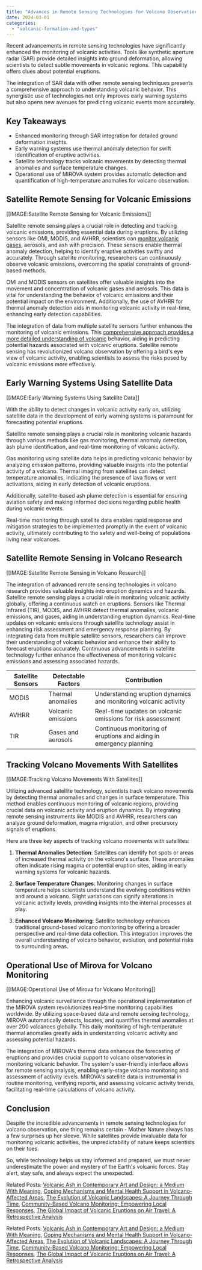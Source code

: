 ```yaml
---
title: "Advances in Remote Sensing Technologies for Volcano Observation"
date: 2024-03-01
categories: 
  - "volcanic-formation-and-types"
---
```


Recent advancements in remote sensing technologies have significantly enhanced the monitoring of volcanic activities. Tools like synthetic aperture radar (SAR) provide detailed insights into ground deformation, allowing scientists to detect subtle movements in volcanic regions. This capability offers clues about potential eruptions.

The integration of SAR data with other remote sensing techniques presents a comprehensive approach to understanding volcanic behavior. This synergistic use of technologies not only improves early warning systems but also opens new avenues for predicting volcanic events more accurately.

## Key Takeaways

- Enhanced monitoring through SAR integration for detailed ground deformation insights.
- Early warning systems use thermal anomaly detection for swift identification of eruptive activities.
- Satellite technology tracks volcanic movements by detecting thermal anomalies and surface temperature changes.
- Operational use of MIROVA system provides automatic detection and quantification of high-temperature anomalies for volcano observation.

## Satellite Remote Sensing for Volcanic Emissions

\[\[IMAGE:Satellite Remote Sensing for Volcanic Emissions\]\]

Satellite remote sensing plays a crucial role in detecting and tracking volcanic emissions, providing essential data during eruptions. By utilizing sensors like OMI, MODIS, and AVHRR, scientists can [monitor volcanic gases](https://magmamatters.com/the-art-and-science-of-volcano-monitoring/ "The Art and Science of Volcano Monitoring"), aerosols, and ash with precision. These sensors enable thermal anomaly detection, helping to identify eruptive activities swiftly and accurately. Through satellite monitoring, researchers can continuously observe volcanic emissions, overcoming the spatial constraints of ground-based methods.

OMI and MODIS sensors on satellites offer valuable insights into the movement and concentration of volcanic gases and aerosols. This data is vital for understanding the behavior of volcanic emissions and their potential impact on the environment. Additionally, the use of AVHRR for thermal anomaly detection aids in monitoring volcanic activity in real-time, enhancing early detection capabilities.

The integration of data from multiple satellite sensors further enhances the monitoring of volcanic emissions. This [comprehensive approach provides a more detailed understanding of volcanic](https://magmamatters.com/understanding-volcanic-formation-a-comprehensive-guide/ "Understanding Volcanic Formation: A Comprehensive Guide") behavior, aiding in predicting potential hazards associated with volcanic eruptions. Satellite remote sensing has revolutionized volcano observation by offering a bird's eye view of volcanic activity, enabling scientists to assess the risks posed by volcanic emissions more effectively.

## Early Warning Systems Using Satellite Data

\[\[IMAGE:Early Warning Systems Using Satellite Data\]\]

With the ability to detect changes in volcanic activity early on, utilizing satellite data in the development of early warning systems is paramount for forecasting potential eruptions.

Satellite remote sensing plays a crucial role in monitoring volcanic hazards through various methods like gas monitoring, thermal anomaly detection, ash plume identification, and real-time monitoring of volcanic activity.

Gas monitoring using satellite data helps in predicting volcanic behavior by analyzing emission patterns, providing valuable insights into the potential activity of a volcano. Thermal imaging from satellites can detect temperature anomalies, indicating the presence of lava flows or vent activations, aiding in early detection of volcanic eruptions.

Additionally, satellite-based ash plume detection is essential for ensuring aviation safety and making informed decisions regarding public health during volcanic events.

Real-time monitoring through satellite data enables rapid response and mitigation strategies to be implemented promptly in the event of volcanic activity, ultimately contributing to the safety and well-being of populations living near volcanoes.

## Satellite Remote Sensing in Volcano Research

\[\[IMAGE:Satellite Remote Sensing in Volcano Research\]\]

The integration of advanced remote sensing technologies in volcano research provides valuable insights into eruption dynamics and hazards. Satellite remote sensing plays a crucial role in monitoring volcanic activity globally, offering a continuous watch on eruptions. Sensors like Thermal Infrared (TIR), MODIS, and AVHRR detect thermal anomalies, volcanic emissions, and gases, aiding in understanding eruption dynamics. Real-time updates on volcanic emissions through satellite technology assist in enhancing risk assessment and emergency response planning. By integrating data from multiple satellite sensors, researchers can improve their understanding of volcanic behavior and enhance their ability to forecast eruptions accurately. Continuous advancements in satellite technology further enhance the effectiveness of monitoring volcanic emissions and assessing associated hazards.

| Satellite Sensors | Detectable Factors | Contribution |
| --- | --- | --- |
| MODIS | Thermal anomalies | Understanding eruption dynamics and monitoring volcanic activity |
| AVHRR | Volcanic emissions | Real-time updates on volcanic emissions for risk assessment |
| TIR | Gases and aerosols | Continuous monitoring of eruptions and aiding in emergency planning |

## Tracking Volcano Movements With Satellites

\[\[IMAGE:Tracking Volcano Movements With Satellites\]\]

Utilizing advanced satellite technology, scientists track volcano movements by detecting thermal anomalies and changes in surface temperature. This method enables continuous monitoring of volcanic regions, providing crucial data on volcanic activity and eruption dynamics. By integrating remote sensing instruments like MODIS and AVHRR, researchers can analyze ground deformation, magma migration, and other precursory signals of eruptions.

Here are three key aspects of tracking volcano movements with satellites:

1. **Thermal Anomalies Detection**: Satellites can identify hot spots or areas of increased thermal activity on the volcano's surface. These anomalies often indicate rising magma or potential eruption sites, aiding in early warning systems for volcanic hazards.
    
2. **Surface Temperature Changes**: Monitoring changes in surface temperature helps scientists understand the evolving conditions within and around a volcano. Slight variations can signify alterations in volcanic activity levels, providing insights into the internal processes at play.
    
3. **Enhanced Volcano Monitoring**: Satellite technology enhances traditional ground-based volcano monitoring by offering a broader perspective and real-time data collection. This integration improves the overall understanding of volcano behavior, evolution, and potential risks to surrounding areas.
    

## Operational Use of Mirova for Volcano Monitoring

\[\[IMAGE:Operational Use of Mirova for Volcano Monitoring\]\]

Enhancing volcanic surveillance through the operational implementation of the MIROVA system revolutionizes real-time monitoring capabilities worldwide. By utilizing space-based data and remote sensing technology, MIROVA automatically detects, locates, and quantifies thermal anomalies at over 200 volcanoes globally. This daily monitoring of high-temperature thermal anomalies greatly aids in understanding volcanic activity and assessing potential hazards.

The integration of MIROVA's thermal data enhances the forecasting of eruptions and provides crucial support to volcano observatories in monitoring volcanic behavior. The system's user-friendly interface allows for remote sensing analysis, enabling early-stage volcano monitoring and assessment of activity levels. MIROVA's satellite data is instrumental in routine monitoring, verifying reports, and assessing volcanic activity trends, facilitating real-time calculations of volcano activity.

## Conclusion

Despite the incredible advancements in remote sensing technologies for volcano observation, one thing remains certain - Mother Nature always has a few surprises up her sleeve. While satellites provide invaluable data for monitoring volcanic activities, the unpredictability of nature keeps scientists on their toes.

So, while technology helps us stay informed and prepared, we must never underestimate the power and mystery of the Earth's volcanic forces. Stay alert, stay safe, and always expect the unexpected.

Related Posts: [Volcanic Ash in Contemporary Art and Design: a Medium With Meaning](https://magmamatters.com/volcanic-ash-in-contemporary-art-and-design-a-medium-with-meaning-2/), [Coping Mechanisms and Mental Health Support in Volcano-Affected Areas](https://magmamatters.com/coping-mechanisms-and-mental-health-support-in-volcano-affected-areas-2/), [The Evolution of Volcanic Landscapes: A Journey Through Time](https://magmamatters.com/the-evolution-of-volcanic-landscapes-a-journey-through-time-2/), [Community-Based Volcano Monitoring: Empowering Local Responses](https://magmamatters.com/community-based-volcano-monitoring-empowering-local-responses-2/), [The Global Impact of Volcanic Eruptions on Air Travel: A Retrospective Analysis](https://magmamatters.com/the-global-impact-of-volcanic-eruptions-on-air-travel-a-retrospective-analysis-2/)

Related Posts: [Volcanic Ash in Contemporary Art and Design: a Medium With Meaning](https://magmamatters.com/volcanic-ash-in-contemporary-art-and-design-a-medium-with-meaning-2/), [Coping Mechanisms and Mental Health Support in Volcano-Affected Areas](https://magmamatters.com/coping-mechanisms-and-mental-health-support-in-volcano-affected-areas-2/), [The Evolution of Volcanic Landscapes: A Journey Through Time](https://magmamatters.com/the-evolution-of-volcanic-landscapes-a-journey-through-time-2/), [Community-Based Volcano Monitoring: Empowering Local Responses](https://magmamatters.com/community-based-volcano-monitoring-empowering-local-responses-2/), [The Global Impact of Volcanic Eruptions on Air Travel: A Retrospective Analysis](https://magmamatters.com/the-global-impact-of-volcanic-eruptions-on-air-travel-a-retrospective-analysis-2/)
